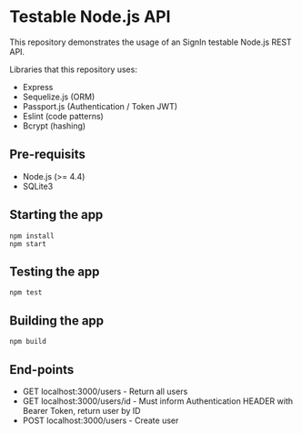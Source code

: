 # Testable Node.js API

This repository demonstrates the usage of an SignIn testable Node.js REST API.

Libraries that this repository uses:

- Express
- Sequelize.js (ORM)
- Passport.js (Authentication / Token JWT)
- Eslint (code patterns)
- Bcrypt (hashing)

## Pre-requisits

- Node.js (>= 4.4)
- SQLite3

## Starting the app

```
npm install
npm start
```

## Testing the app

```
npm test
```

## Building the app

```
npm build
```

## End-points

- GET localhost:3000/users - Return all users
- GET localhost:3000/users/id - Must inform Authentication HEADER with Bearer Token, return user by ID
- POST localhost:3000/users - Create user